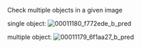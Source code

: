 Check multiple objects in a given image

single object: ![00011180_f772ede_b_pred](https://github.com/Scorbinwen/DesignCherryPick/assets/29889669/4f0a8179-ad76-4f9a-919a-40945ded611e)

multiple object: ![00011179_6f1aa27_b_pred](https://github.com/Scorbinwen/DesignCherryPick/assets/29889669/5cad0705-e268-4540-a113-e47f30bac3f1)


